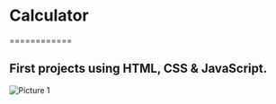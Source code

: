 # Calculator
============

## First projects using HTML, CSS & JavaScript.

![Picture 1](https://github.com/Lukearmstrong2201/Calculator/assets/95629863/d7932813-a678-4d48-9eec-d0ee2c68eafe)
